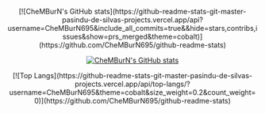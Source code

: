 <p align="center">
[![CheMBurN's GitHub stats](https://github-readme-stats-git-master-pasindu-de-silvas-projects.vercel.app/api?username=CheMBurN695&include_all_commits=true&&hide=stars,contribs,issues&show=prs_merged&theme=cobalt)](https://github.com/CheMBurN695/github-readme-stats)  
</p>

<div align="center">
    <a href="https://github.com/CheMBurN695/github-readme-stats">
        <img src="https://github-readme-stats-git-master-pasindu-de-silvas-projects.vercel.app/api?username=CheMBurN695&include_all_commits=true&hide=stars,contribs,issues&show=prs_merged&theme=cobalt" alt="CheMBurN's GitHub stats">
    </a>
</div>

<p align="center">
[![Top Langs](https://github-readme-stats-git-master-pasindu-de-silvas-projects.vercel.app/api/top-langs/?username=CheMBurN695&theme=cobalt&size_weight=0.2&count_weight=0)](https://github.com/CheMBurN695/github-readme-stats)
</p>

<!--
**CheMBurN695/CheMBurN695** is a ✨ _special_ ✨ repository because its `README.md` (this file) appears on your GitHub profile.

Here are some ideas to get you started:

- 🔭 I’m currently working on ...
- 🌱 I’m currently learning ...
- 👯 I’m looking to collaborate on ...
- 🤔 I’m looking for help with ...
- 💬 Ask me about ...
- 📫 How to reach me: ...
- 😄 Pronouns: ...
- ⚡ Fun fact: ...
-->
